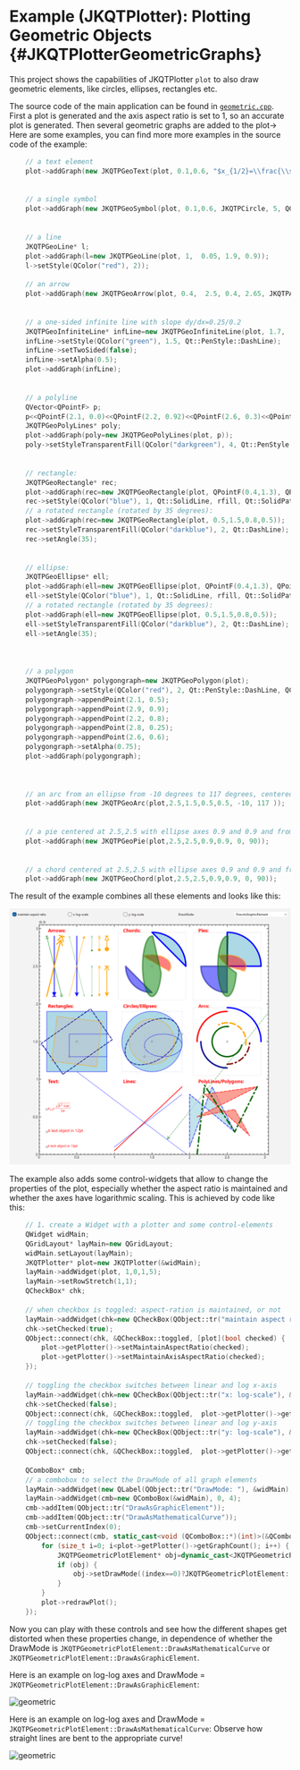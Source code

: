 # Example (JKQTPlotter): Plotting Geometric Objects {#JKQTPlotterGeometricGraphs}

This project shows the capabilities of JKQTPlotter `plot` to also draw geometric elements, like circles, ellipses, rectangles etc.

The source code of the main application can be found in  [`geometric.cpp`](https://github.com/jkriege2/JKQtPlotter/tree/master/examples/geometric/geometric.cpp). First a plot is generated and the axis aspect ratio is set to 1, so an accurate plot is generated. Then several geometric graphs are added to the plot-> Here are some examples, you can find more more examples in the source code of the example:

```.cpp
    // a text element
    plot->addGraph(new JKQTPGeoText(plot, 0.1,0.6, "$x_{1/2}=\\frac{\\sqrt{b^2-4ac}}{2a}$", 10, QColor("red")));

    
    // a single symbol
    plot->addGraph(new JKQTPGeoSymbol(plot, 0.1,0.6, JKQTPCircle, 5, QColor("grey")));

    
    // a line
    JKQTPGeoLine* l;
	plot->addGraph(l=new JKQTPGeoLine(plot, 1,  0.05, 1.9, 0.9));
    l->setStyle(QColor("red"), 2));
   
    // an arrow
    plot->addGraph(new JKQTPGeoArrow(plot, 0.4,  2.5, 0.4, 2.65, JKQTPArrowAndStop, JKQTPFilledArrow));

    
    // a one-sided infinite line with slope dy/dx=0.25/0.2
    JKQTPGeoInfiniteLine* infLine=new JKQTPGeoInfiniteLine(plot, 1.7,  0.2, 0.2, 0.25);
    infLine->setStyle(QColor("green"), 1.5, Qt::PenStyle::DashLine);
    infLine->setTwoSided(false);
    infLine->setAlpha(0.5);
    plot->addGraph(infLine);

    
    // a polyline
    QVector<QPointF> p;
    p<<QPointF(2.1, 0.0)<<QPointF(2.2, 0.92)<<QPointF(2.6, 0.3)<<QPointF(2.9, 0.9);
	JKQTPGeoPolyLines* poly;
    plot->addGraph(poly=new JKQTPGeoPolyLines(plot, p));
	poly->setStyleTransparentFill(QColor("darkgreen"), 4, Qt::PenStyle::DashDotLine);

    
    // rectangle:
	JKQTPGeoRectangle* rec;
    plot->addGraph(rec=new JKQTPGeoRectangle(plot, QPointF(0.4,1.3), QPointF(0.9,1.6)));
	rec->setStyle(QColor("blue"), 1, Qt::SolidLine, rfill, Qt::SolidPattern);
    // a rotated rectangle (rotated by 35 degrees):
    plot->addGraph(rec=new JKQTPGeoRectangle(plot, 0.5,1.5,0.8,0.5));
	rec->setStyleTransparentFill(QColor("darkblue"), 2, Qt::DashLine);
	rec->setAngle(35);

    
    // ellipse:
	JKQTPGeoEllipse* ell;
    plot->addGraph(ell=new JKQTPGeoEllipse(plot, QPointF(0.4,1.3), QPointF(0.9,1.6)));
	ell->setStyle(QColor("blue"), 1, Qt::SolidLine, rfill, Qt::SolidPattern);
    // a rotated rectangle (rotated by 35 degrees):
    plot->addGraph(ell=new JKQTPGeoEllipse(plot, 0.5,1.5,0.8,0.5));
	ell->setStyleTransparentFill(QColor("darkblue"), 2, Qt::DashLine);
	ell->setAngle(35);


    
    // a polygon
    JKQTPGeoPolygon* polygongraph=new JKQTPGeoPolygon(plot);
	polygongraph->setStyle(QColor("red"), 2, Qt::PenStyle::DashLine, QColor("salmon"), Qt::SolidPattern);
    polygongraph->appendPoint(2.1, 0.5);
    polygongraph->appendPoint(2.9, 0.9);
    polygongraph->appendPoint(2.2, 0.8);
    polygongraph->appendPoint(2.8, 0.25);
    polygongraph->appendPoint(2.6, 0.6);
    polygongraph->setAlpha(0.75);
    plot->addGraph(polygongraph);
	

    
    // an arc from an ellipse from -10 degrees to 117 degrees, centered at 2.5,1.5 and full axes of 0.5 and 0.5
    plot->addGraph(new JKQTPGeoArc(plot,2.5,1.5,0.5,0.5, -10, 117 ));

    
    // a pie centered at 2.5,2.5 with ellipse axes 0.9 and 0.9 and from angle 0 degrees to 90 degrees
    plot->addGraph(new JKQTPGeoPie(plot,2.5,2.5,0.9,0.9, 0, 90));

    
    // a chord centered at 2.5,2.5 with ellipse axes 0.9 and 0.9 and from angle 0 degrees to 90 degrees
    plot->addGraph(new JKQTPGeoChord(plot,2.5,2.5,0.9,0.9, 0, 90));

```

The result of the example combines all these elements and looks like this:

![geometric](https://raw.githubusercontent.com/jkriege2/JKQtPlotter/master/screenshots/geometric.png)


The example also adds some control-widgets that allow to change the properties of the plot, especially whether the aspect ratio is maintained and whether the axes have logarithmic scaling. This is achieved by code like this:
```.cpp
    // 1. create a Widget with a plotter and some control-elements
    QWidget widMain;
    QGridLayout* layMain=new QGridLayout;
    widMain.setLayout(layMain);
    JKQTPlotter* plot=new JKQTPlotter(&widMain);
    layMain->addWidget(plot, 1,0,1,5);
    layMain->setRowStretch(1,1);
    QCheckBox* chk;
    
	// when checkbox is toggled: aspect-ration is maintained, or not
    layMain->addWidget(chk=new QCheckBox(QObject::tr("maintain aspect ratio"), &widMain), 0, 0);
    chk->setChecked(true);
    QObject::connect(chk, &QCheckBox::toggled, [plot](bool checked) {
        plot->getPlotter()->setMaintainAspectRatio(checked);
        plot->getPlotter()->setMaintainAxisAspectRatio(checked);
    });
    
	// toggling the checkbox switches between linear and log x-axis
    layMain->addWidget(chk=new QCheckBox(QObject::tr("x: log-scale"), &widMain), 0, 1);
    chk->setChecked(false);
    QObject::connect(chk, &QCheckBox::toggled,  plot->getPlotter()->getXAxis(), &JKQTPHorizontalAxis::setLogAxis);
    // toggling the checkbox switches between linear and log y-axis
    layMain->addWidget(chk=new QCheckBox(QObject::tr("y: log-scale"), &widMain), 0, 2);
    chk->setChecked(false);
    QObject::connect(chk, &QCheckBox::toggled,  plot->getPlotter()->getYAxis(), &JKQTPVerticalAxis::setLogAxis);
	
	QComboBox* cmb;
    // a combobox to select the DrawMode of all graph elements
    layMain->addWidget(new QLabel(QObject::tr("DrawMode: "), &widMain), 0, 3);
    layMain->addWidget(cmb=new QComboBox(&widMain), 0, 4);
    cmb->addItem(QObject::tr("DrawAsGraphicElement"));
    cmb->addItem(QObject::tr("DrawAsMathematicalCurve"));
    cmb->setCurrentIndex(0);
    QObject::connect(cmb, static_cast<void (QComboBox::*)(int)>(&QComboBox::currentIndexChanged), [plot](int index) {
        for (size_t i=0; i<plot->getPlotter()->getGraphCount(); i++) {
            JKQTPGeometricPlotElement* obj=dynamic_cast<JKQTPGeometricPlotElement*>(plot->getPlotter()->getGraph(i));
            if (obj) {
                obj->setDrawMode((index==0)?JKQTPGeometricPlotElement::DrawAsGraphicElement:JKQTPGeometricPlotElement::DrawAsMathematicalCurve);
            }
        }
        plot->redrawPlot();
    });
```

Now you can play with these controls and see how the different shapes get distorted when these properties change, in dependence of whether the DrawMode is `JKQTPGeometricPlotElement::DrawAsMathematicalCurve` or `JKQTPGeometricPlotElement::DrawAsGraphicElement`.

Here is an example on log-log axes and DrawMode = `JKQTPGeometricPlotElement::DrawAsGraphicElement`:

![geometric](https://raw.githubusercontent.com/jkriege2/JKQtPlotter/master/screenshots/geometric_loglog_DrawAsGraphicElement.png)

Here is an example on log-log axes and DrawMode = `JKQTPGeometricPlotElement::DrawAsMathematicalCurve`: Observe how straight lines are bent to the appropriate curve!

![geometric](https://raw.githubusercontent.com/jkriege2/JKQtPlotter/master/screenshots/geometric_loglog_DrawAsMathematicalCurve.png)

